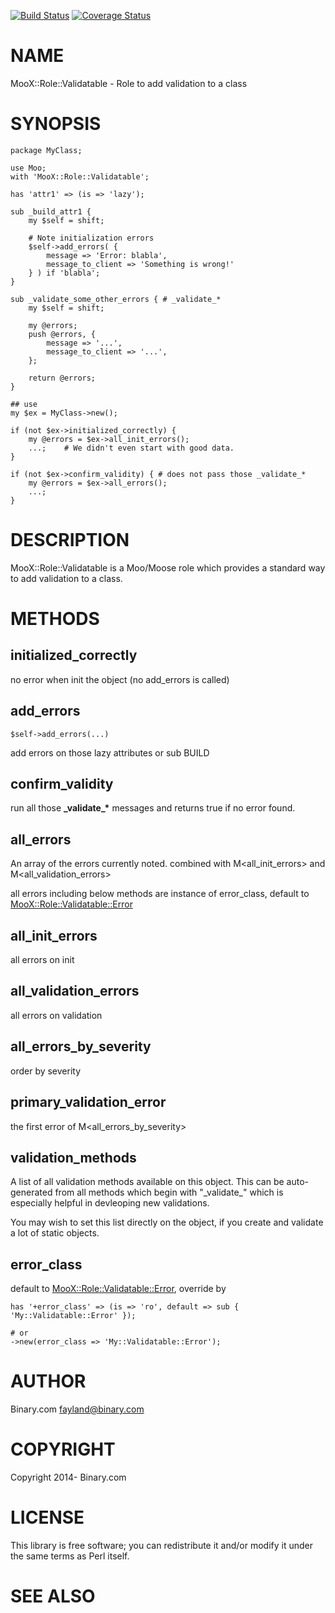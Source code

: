 [![Build Status](https://travis-ci.org/binary-com/perl-MooX-Role-Validatable.svg?branch=master)](https://travis-ci.org/binary-com/perl-MooX-Role-Validatable)
[![Coverage Status](https://coveralls.io/repos/binary-com/perl-MooX-Role-Validatable/badge.png?branch=master)](https://coveralls.io/r/binary-com/perl-MooX-Role-Validatable?branch=master)

# NAME

MooX::Role::Validatable - Role to add validation to a class

# SYNOPSIS

    package MyClass;

    use Moo;
    with 'MooX::Role::Validatable';

    has 'attr1' => (is => 'lazy');

    sub _build_attr1 {
        my $self = shift;

        # Note initialization errors
        $self->add_errors( {
            message => 'Error: blabla',
            message_to_client => 'Something is wrong!'
        } ) if 'blabla';
    }

    sub _validate_some_other_errors { # _validate_*
        my $self = shift;

        my @errors;
        push @errors, {
            message => '...',
            message_to_client => '...',
        };

        return @errors;
    }

    ## use
    my $ex = MyClass->new();

    if (not $ex->initialized_correctly) {
        my @errors = $ex->all_init_errors();
        ...;    # We didn't even start with good data.
    }

    if (not $ex->confirm_validity) { # does not pass those _validate_*
        my @errors = $ex->all_errors();
        ...;
    }

# DESCRIPTION

MooX::Role::Validatable is a Moo/Moose role which provides a standard way to add validation to a class.

# METHODS

## initialized\_correctly

no error when init the object (no add\_errors is called)

## add\_errors

    $self->add_errors(...)

add errors on those lazy attributes or sub BUILD

## confirm\_validity

run all those __\_validate\_\*__ messages and returns true if no error found.

## all\_errors

An array of the errors currently noted. combined with M<all\_init\_errors> and M<all\_validation\_errors>

all errors including below methods are instance of error\_class, default to [MooX::Role::Validatable::Error](https://metacpan.org/pod/MooX::Role::Validatable::Error)

## all\_init\_errors

all errors on init

## all\_validation\_errors

all errors on validation

## all\_errors\_by\_severity

order by severity

## primary\_validation\_error

the first error of M<all\_errors\_by\_severity>

## validation\_methods

A list of all validation methods available on this object.
This can be auto-generated from all methods which begin with
"\_validate\_" which is especially helpful in devleoping new validations.

You may wish to set this list directly on the object, if
you create and validate a lot of static objects.

## error\_class

default to [MooX::Role::Validatable::Error](https://metacpan.org/pod/MooX::Role::Validatable::Error), override by

    has '+error_class' => (is => 'ro', default => sub { 'My::Validatable::Error' });

    # or
    ->new(error_class => 'My::Validatable::Error');

# AUTHOR

Binary.com <fayland@binary.com>

# COPYRIGHT

Copyright 2014- Binary.com

# LICENSE

This library is free software; you can redistribute it and/or modify
it under the same terms as Perl itself.

# SEE ALSO
